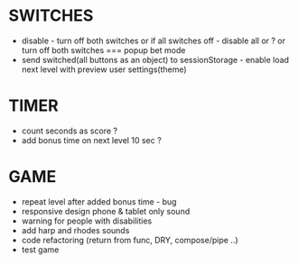 # SWITCHES
- disable - turn off both switches or if all switches off - disable all or ? or turn off both switches === popup bet mode
- send switched(all buttons as an object) to sessionStorage - enable load next level with preview user settings(theme)

# TIMER
- count seconds as score ?
- add bonus time on next level 10 sec ?

# GAME
- repeat level after added bonus time - bug
- responsive design phone & tablet only sound
- warning for people with disabilities
- add harp and rhodes sounds
- code refactoring (return from func, DRY, compose/pipe ..)
- test game
